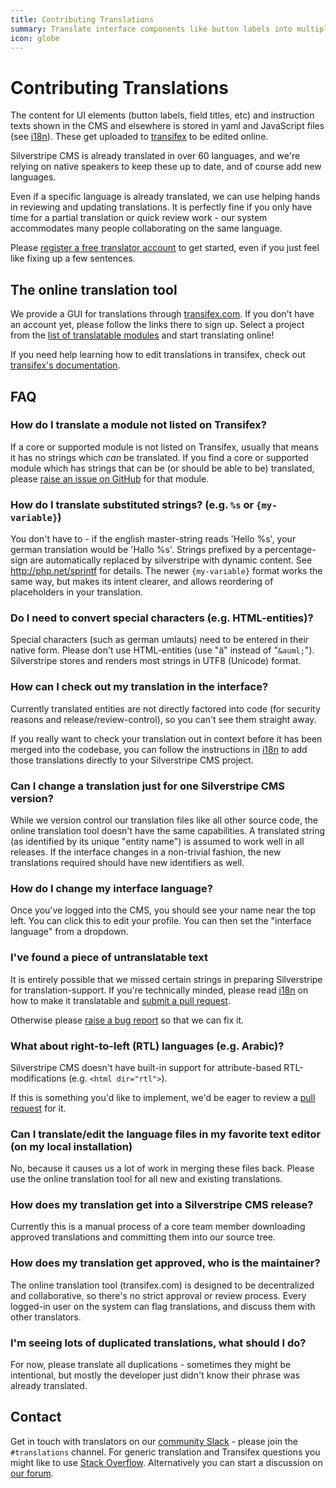 ```yaml
---
title: Contributing Translations
summary: Translate interface components like button labels into multiple languages.
icon: globe
---
```


# Contributing Translations

The content for UI elements (button labels, field titles, etc) and instruction texts shown in the CMS and elsewhere is
stored in yaml and JavaScript files (see [i18n](/developer_guides/i18n)). These get
uploaded to [transifex](https://transifex.com) to be edited online.

Silverstripe CMS is already translated in over 60 languages, and we're
relying on native speakers to keep these up to date, and of course add new languages.

Even if a specific language is already translated, we can use helping hands
in reviewing and updating translations. It is perfectly fine if you only have time for a partial translation or quick
review work - our system accommodates many people collaborating on the same language.

Please [register a free translator account](https://app.transifex.com/signup/open-source/) to get started, even if you just feel like fixing up a few sentences.

## The online translation tool

We provide a GUI for translations through [transifex.com](https://app.transifex.com/silverstripe/). If you don't have an account yet,
please follow the links there to sign up.  Select a project from the
[list of translatable modules](https://explore.transifex.com/silverstripe/) and start translating online!

If you need help learning how to edit translations in transifex, check out [transifex's documentation](https://help.transifex.com/).

## FAQ

### How do I translate a module not listed on Transifex?

If a core or supported module is not listed on Transifex, usually that means it has no strings which _can_ be translated.
If you find a core or supported module which has strings that can be (or should be able to be) translated, please
[raise an issue on GitHub](./issues_and_bugs) for that module.

### How do I translate substituted strings? (e.g. `%s` or `{my-variable}`)

You don't have to - if the english master-string reads 'Hello %s', your german translation would be 'Hallo %s'. Strings
prefixed by a percentage-sign are automatically replaced by silverstripe with dynamic content. See
http://php.net/sprintf for details. The newer `{my-variable}` format works the same way, but makes its intent clearer,
and allows reordering of placeholders in your translation.

### Do I need to convert special characters (e.g. HTML-entities)?

Special characters (such as german umlauts) need to be entered in their native form. Please don't use HTML-entities
(use "ä" instead of "`&auml;`"). Silverstripe stores and renders most strings in UTF8 (Unicode) format.

### How can I check out my translation in the interface?

Currently translated entities are not directly factored into code (for security reasons and release/review-control), so
you can't see them straight away.

If you really want to check your translation out in context before it has been merged into the codebase, you can follow
the instructions in [i18n](/developer_guides/i18n) to add those translations directly to your Silverstripe CMS project.

### Can I change a translation just for one Silverstripe CMS version?

While we version control our translation files like all other source code, the online translation tool doesn't have the
same capabilities. A translated string (as identified by its unique "entity name") is assumed to work well in all
releases. If the interface changes in a non-trivial fashion, the new translations required should have new identifiers
as well.

### How do I change my interface language?

Once you've logged into the CMS, you should see your name near the top left. You can click this to edit
your profile. You can then set the "interface language" from a dropdown.

### I've found a piece of untranslatable text

It is entirely possible that we missed certain strings in preparing Silverstripe for translation-support. If you're
technically minded, please read [i18n](/developer_guides/i18n) on how to make it translatable and [submit a pull request](./code).

Otherwise please [raise a bug report](./issues_and_bugs) so that we can fix it.

### What about right-to-left (RTL) languages (e.g. Arabic)?

Silverstripe CMS doesn't have built-in support for attribute-based RTL-modifications (e.g. `<html dir="rtl">`).

If this is something you'd like to implement, we'd be eager to review a [pull request](./code) for it.

### Can I translate/edit the language files in my favorite text editor (on my local installation)

No, because it causes us a lot of work in merging these files back. Please use the online translation tool for all new and existing translations.

### How does my translation get into a Silverstripe CMS release?

Currently this is a manual process of a core team member downloading approved translations and committing them into our
source tree.

### How does my translation get approved, who is the maintainer?

The online translation tool (transifex.com) is designed to be decentralized and collaborative, so there's no strict
approval or review process. Every logged-in user on the system can flag translations, and discuss them with other
translators.

### I'm seeing lots of duplicated translations, what should I do?

For now, please translate all duplications - sometimes they might be intentional, but mostly the developer just didn't
know their phrase was already translated.

## Contact

Get in touch with translators on our [community Slack](http://silverstripe.org/slack) - please join the `#translations`
channel. For generic translation and Transifex questions you might like to use
[Stack Overflow](https://stackoverflow.com/search?q=transifex). Alternatively you can start a discussion on
[our forum](https://forum.silverstripe.org).
